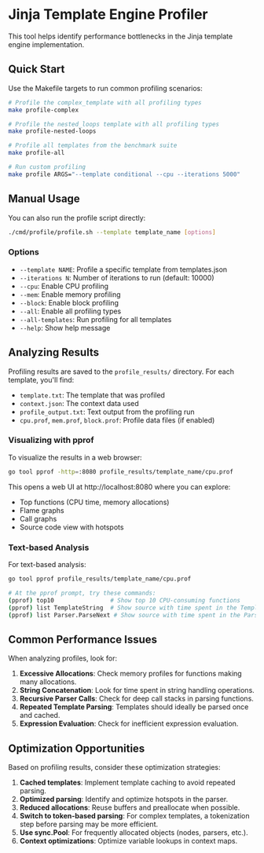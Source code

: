# Jinja Template Engine Profiler

This tool helps identify performance bottlenecks in the Jinja template engine implementation.

## Quick Start

Use the Makefile targets to run common profiling scenarios:

```bash
# Profile the complex_template with all profiling types
make profile-complex

# Profile the nested_loops template with all profiling types
make profile-nested-loops 

# Profile all templates from the benchmark suite
make profile-all

# Run custom profiling
make profile ARGS="--template conditional --cpu --iterations 5000"
```

## Manual Usage

You can also run the profile script directly:

```bash
./cmd/profile/profile.sh --template template_name [options]
```

### Options

- `--template NAME`: Profile a specific template from templates.json
- `--iterations N`: Number of iterations to run (default: 10000)
- `--cpu`: Enable CPU profiling
- `--mem`: Enable memory profiling
- `--block`: Enable block profiling
- `--all`: Enable all profiling types
- `--all-templates`: Run profiling for all templates
- `--help`: Show help message

## Analyzing Results

Profiling results are saved to the `profile_results/` directory. For each template, you'll find:

- `template.txt`: The template that was profiled
- `context.json`: The context data used
- `profile_output.txt`: Text output from the profiling run
- `cpu.prof`, `mem.prof`, `block.prof`: Profile data files (if enabled)

### Visualizing with pprof

To visualize the results in a web browser:

```bash
go tool pprof -http=:8080 profile_results/template_name/cpu.prof
```

This opens a web UI at http://localhost:8080 where you can explore:

- Top functions (CPU time, memory allocations)
- Flame graphs
- Call graphs
- Source code view with hotspots

### Text-based Analysis

For text-based analysis:

```bash
go tool pprof profile_results/template_name/cpu.prof

# At the pprof prompt, try these commands:
(pprof) top10                # Show top 10 CPU-consuming functions
(pprof) list TemplateString  # Show source with time spent in the TemplateString function
(pprof) list Parser.ParseNext # Show source with time spent in the ParseNext function
```

## Common Performance Issues

When analyzing profiles, look for:

1. **Excessive Allocations**: Check memory profiles for functions making many allocations.
2. **String Concatenation**: Look for time spent in string handling operations.
3. **Recursive Parser Calls**: Check for deep call stacks in parsing functions.
4. **Repeated Template Parsing**: Templates should ideally be parsed once and cached.
5. **Expression Evaluation**: Check for inefficient expression evaluation.

## Optimization Opportunities

Based on profiling results, consider these optimization strategies:

1. **Cached templates**: Implement template caching to avoid repeated parsing.
2. **Optimized parsing**: Identify and optimize hotspots in the parser.
3. **Reduced allocations**: Reuse buffers and preallocate when possible.
4. **Switch to token-based parsing**: For complex templates, a tokenization step before parsing may be more efficient.
5. **Use sync.Pool**: For frequently allocated objects (nodes, parsers, etc.).
6. **Context optimizations**: Optimize variable lookups in context maps. 